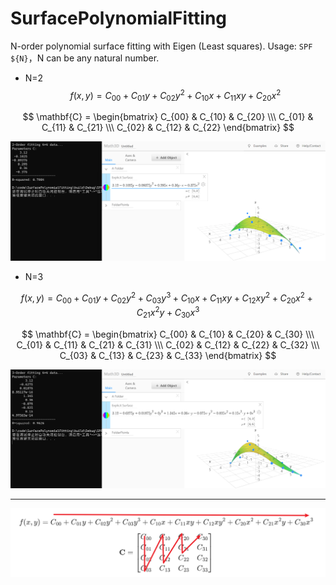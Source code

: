 # SurfacePolynomialFitting
N-order polynomial surface fitting with Eigen (Least squares). Usage: `SPF ${N}`，N can be any natural number.

* N=2
$$
f(x,y) = C_{00}+C_{01}y+C_{02}y^2+C_{10}x+C_{11}xy+C_{20}x^2
$$

$$
\mathbf{C} = \begin{bmatrix} C_{00} & C_{10} & C_{20} \\\ C_{01} & C_{11} & C_{21} \\\ C_{02} & C_{12} & C_{22} \end{bmatrix}
$$

![image-20231209230316793](media/image-20231209230316793.png)

* N=3

$$
f(x,y) = C_{00}+C_{01}y+C_{02}y^2+C_{03}y^3+C_{10}x+C_{11}xy+C_{12}xy^2+C_{20}x^2+C_{21}x^2y+C_{30}x^3
$$

$$
\mathbf{C} = \begin{bmatrix} C_{00} & C_{10} & C_{20} & C_{30} \\\ C_{01} & C_{11} & C_{21} & C_{31} \\\ C_{02} & C_{12} & C_{22} & C_{32} \\\ C_{03} & C_{13} & C_{23} & C_{33} \end{bmatrix}
$$

![image-20231209231735500](media/image-20231209231735500.png)

---------------

![image-20231209232155304](media/image-20231209232155304.png)
